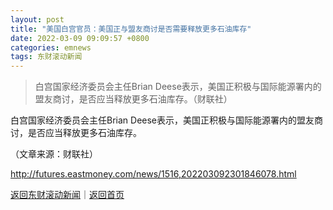 ```yaml
---
layout: post
title: "美国白宫官员：美国正与盟友商讨是否需要释放更多石油库存"
date: 2022-03-09 09:09:57 +0800
categories: emnews
tags: 东财滚动新闻
---
```

> 白宫国家经济委员会主任Brian Deese表示，美国正积极与国际能源署内的盟友商讨，是否应当释放更多石油库存。（财联社）

<p>白宫国家经济委员会主任Brian Deese表示，美国正积极与国际能源署内的盟友商讨，是否应当释放更多石油库存。</p><p class="em_media">（文章来源：财联社）</p>

<http://futures.eastmoney.com/news/1516,202203092301846078.html>

[返回东财滚动新闻](//finews.withounder.com/emnews/)｜[返回首页](//finews.withounder.com/)